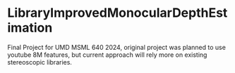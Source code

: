 # LibraryImprovedMonocularDepthEstimation
Final Project for UMD MSML 640 2024, original project was planned to use youtube 8M features, but current approach will rely more on existing stereoscopic libraries.
